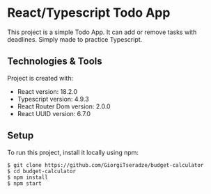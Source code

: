 # React/Typescript Todo App

This project is a simple Todo App. It can add or remove tasks with deadlines. Simply made to practice Typescript.

## Technologies & Tools

Project is created with:

- React version: 18.2.0
- Typescript version: 4.9.3
- React Router Dom version: 2.0.0
- React UUID version: 6.7.0

## Setup

To run this project, install it locally using npm:

```
$ git clone https://github.com/GiorgiTseradze/budget-calculator
$ cd budget-calculator
$ npm install
$ npm start
```
